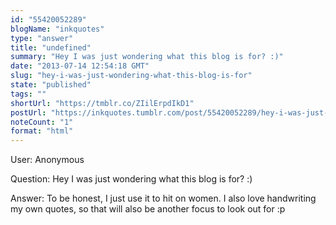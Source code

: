 ```yaml
---
id: "55420052289"
blogName: "inkquotes"
type: "answer"
title: "undefined"
summary: "Hey I was just wondering what this blog is for? :)"
date: "2013-07-14 12:54:18 GMT"
slug: "hey-i-was-just-wondering-what-this-blog-is-for"
state: "published"
tags: ""
shortUrl: "https://tmblr.co/ZIilErpdIkD1"
postUrl: "https://inkquotes.tumblr.com/post/55420052289/hey-i-was-just-wondering-what-this-blog-is-for"
noteCount: "1"
format: "html"
---
```


User: Anonymous

Question: Hey I was just wondering what this blog is for? :)

Answer: To be honest, I just use it to hit on women. I also love handwriting my own quotes, so that will also be another focus to look out for :p

